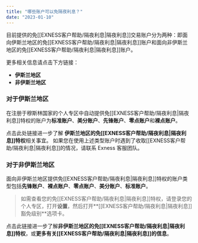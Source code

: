 ```yaml
---
title: "哪些账户可以免隔夜利息？"
date: "2023-01-10"
---
```


目前提供的免[[EXNESS客户帮助/隔夜利息|隔夜利息]]交易账户分为两种：即面向伊斯兰地区的免[[EXNESS客户帮助/隔夜利息|隔夜利息]]账户和面向非伊斯兰地区的免[[EXNESS客户帮助/隔夜利息|隔夜利息]]账户。

更多相关信息请点击下方链接：

- **伊斯兰地区**
- **非伊斯兰地区**

### 对于伊斯兰地区

在注册于穆斯林国家的个人专区中自动提供免[[EXNESS客户帮助/隔夜利息|隔夜利息]]特权的账户为**标准账户**、**美分账户**、**先锋账户**、**零点账户**和**裸点账户**。

点击此处链接进一步了解 **伊斯兰地区的免[[EXNESS客户帮助/隔夜利息|隔夜利息]]特权**相关事宜。 如果您在使用上述类型账户时遇到了收取[[EXNESS客户帮助/隔夜利息|隔夜利息]]的情况，请联系 Exness 客服团队。

### 对于非伊斯兰地区

面向非伊斯兰地区提供免[[EXNESS客户帮助/隔夜利息|隔夜利息]]特权的账户类型包括**先锋账户**、**裸点账户**、**零点账户**、**美分账户**、**标准账户**。

> 如需查看您的免[[EXNESS客户帮助/隔夜利息|隔夜利息]]特权，请登录您的个人专区，打开**设置**，然后打开**[[EXNESS客户帮助/隔夜利息|隔夜利息]]豁免级别**选项卡。

点击此链接进一步了解**非伊斯兰地区的免[[EXNESS客户帮助/隔夜利息|隔夜利息]]特权**，或**更多有关[[EXNESS客户帮助/隔夜利息|隔夜利息]]的信息**。
